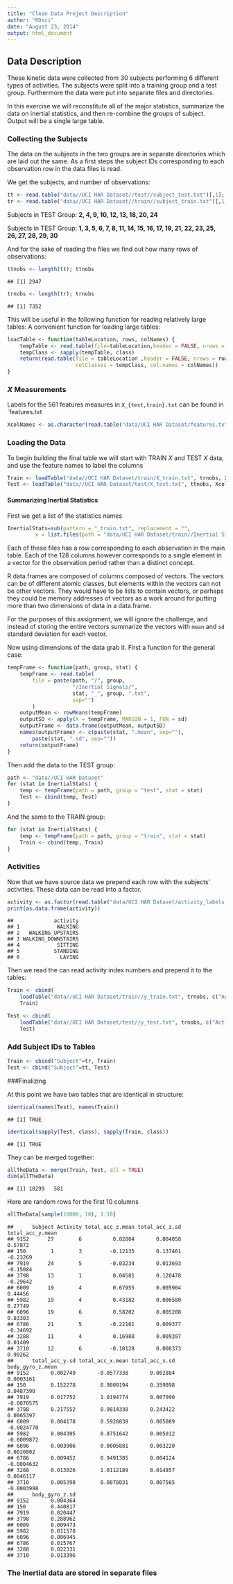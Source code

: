 ```yaml
---
title: "Clean Data Project Description"
author: "RDsci"
date: "August 23, 2014"
output: html_document
---
```


## Data Description

These kinetic data were collected from 30 subjects performing 6 different types 
of activities. The subjects were split into a training group and a test group. 
Furthermore the data were put into separate files and directories.

In this exercise we will reconstitute all of the major statistics, summarize the 
data on inertial statistics, and then re-combine the groups of subject. Output 
will be a single large table.

### Collecting the Subjects

The data on the subjects in the two groups are in separate directories which are
laid out the same. As a first steps the subject IDs corresponding to each observation
row in the data files is read.

We get the subjects, and number of observations:


```r
tt <- read.table("data//UCI HAR Dataset//test//subject_test.txt")[,1]; names(tt) <- c("Subject")
tr <- read.table("data//UCI HAR Dataset//train//subject_train.txt")[,1]; names(tt) <- c("Subject")
```

Subjects in TEST Group: **2, 4, 9, 10, 12, 13, 18, 20, 24**

Subjects in TEST Group: **1, 3, 5, 6, 7, 8, 11, 14, 15, 16, 17, 19, 21, 22, 23, 25, 26, 27, 28, 29, 30**

And for the sake of reading the files we find out how many rows of observations: 


```r
ttnobs <- length(tt); ttnobs
```

```
## [1] 2947
```

```r
trnobs <- length(tr); trnobs
```

```
## [1] 7352
```

This will be useful in the following function for reading relatively large tables:
A convenient function for loading large tables:

```r
loadTable <- function(tableLocation, rows, colNames) {
    tempTable <- read.table(file=tableLocation,header = FALSE, nrows = 10)
    tempClass <- sapply(tempTable, class)
    return(read.table(file = tableLocation ,header = FALSE, nrows = rows, 
                      colClasses = tempClass, col.names = colNames))
}
```


### $X$ Measurements

Labels for the 561 features measures in `X_{test,train}.txt` can be found in 
`features.txt


```r
XcolNames <- as.character(read.table("data/UCI HAR Dataset/features.txt")[,2])
```

### Loading the Data


To begin building the final table we will start with TRAIN $X$ and TEST $X$ data,
and use the feature names to label the columns


```r
Train <- loadTable("data//UCI HAR Dataset/train/X_train.txt", trnobs, XcolNames)
Test <- loadTable("data//UCI HAR Dataset/test/X_test.txt", ttnobs, XcolNames)
```

#### Summarizing Inertial Statistics

First we get a list of the statistics names

```r
InertialStats=sub(pattern = "_train.txt", replacement = "", 
         x = list.files(path = "data/UCI HAR Dataset/train//Inertial Signals",full.names = FALSE))
```

Each of these files has a row corresponding to each observation in the main table. 
Each of the 128 columns however corresponds to a single element in a vector for the 
observation period rather than a distinct concept.

R data.frames are composed of columns composed of vectors. The vectors can be of 
different atomic classes, but elements within the vectors can not be other vectors.
They would have to be lists to contain vectors, or perhaps they could be memory 
addresses of vectors as a work around for putting more than two dimensions of data 
in a data.frame.

For the purposes of this assignment, we will ignore the challenge, and instead of 
storing the entire vectors summarize the vectors with `mean` and `sd` standard 
deviation for each vector.

Now using dimensions of the data grab it. First a function for the general case:


```r
tempFrame <- function(path, group, stat) {
    tempFrame <- read.table(
        file = paste(path, "/", group,
                     "/Inertial Signals/",
                     stat, "_", group, ".txt", 
                     sep="")
        )
    outputMean <- rowMeans(tempFrame)
    outputSD <- apply(X = tempFrame, MARGIN = 1, FUN = sd)
    outputFrame <- data.frame(outputMean, outputSD)
    names(outputFrame) <- c(paste(stat, ".mean", sep=""),
        paste(stat, ".sd", sep=""))
    return(outputFrame)
}
```

Then add the data to the TEST group:

```r
path <- "data//UCI HAR Dataset"
for (stat in InertialStats) {
    temp <- tempFrame(path = path, group = "test", stat = stat)
    Test <- cbind(temp, Test)
}
```

And the same to the TRAIN group:

```r
for (stat in InertialStats) {
    temp <- tempFrame(path = path, group = "train", stat = stat)
    Train <- cbind(temp, Train)
}
```

### Activities

Now that we have source data we prepend each row with the subjects' activities.
These data can be read into a factor.


```r
activity <- as.factor(read.table("data/UCI HAR Dataset/activity_labels.txt")[,2])
print(as.data.frame(activity))
```

```
##             activity
## 1            WALKING
## 2   WALKING_UPSTAIRS
## 3 WALKING_DOWNSTAIRS
## 4            SITTING
## 5           STANDING
## 6             LAYING
```

Then we read the can read activity index numbers and prepend it to the tables:


```r
Train <- cbind(
    loadTable("data//UCI HAR Dataset/train//y_train.txt", trnobs, c("Activity")),
    Train)

Test <- cbind(
    loadTable("data//UCI HAR Dataset/test//y_test.txt", trnobs, c("Activity")),
    Test)
```

### Add Subject IDs to Tables


```r
Train <- cbind("Subject"=tr, Train)
Test <- cbind("Subject"=tt, Test)
```

###Finalizing

At this point we have two tables that are identical in structure:


```r
identical(names(Test), names(Train))
```

```
## [1] TRUE
```

```r
identical(sapply(Test, class), sapply(Train, class))
```

```
## [1] TRUE
```

They can be merged together:


```r
allTheData <- merge(Train, Test, all = TRUE)
dim(allTheData)
```

```
## [1] 10299   581
```

Here are random rows for the first 10 columns


```r
allTheData[sample(10000, 10), 1:10]
```

```
##      Subject Activity total_acc_z.mean total_acc_z.sd total_acc_y.mean
## 9152      27        6          0.82804       0.004058          0.57872
## 150        1        3         -0.12135       0.137461         -0.23269
## 7919      24        5         -0.03234       0.013693         -0.15084
## 3798      13        1          0.04581       0.120478         -0.29642
## 6009      19        4          0.67955       0.005904          0.44456
## 5982      19        4          0.43182       0.006580          0.27749
## 6096      19        6          0.58202       0.005288          0.83383
## 6786      21        5         -0.22161       0.009377         -0.34692
## 3288      11        4          0.16988       0.009397          0.01409
## 3710      12        6         -0.10128       0.008373          0.99262
##      total_acc_y.sd total_acc_x.mean total_acc_x.sd body_gyro_z.mean
## 9152       0.002749       -0.0577338       0.002884        0.0003161
## 150        0.152278        0.9809194       0.359898        0.0487390
## 7919       0.017752        1.0194774       0.007090       -0.0070575
## 3798       0.217552        0.9814338       0.243422        0.0065397
## 6009       0.004178        0.5928838       0.005089       -0.0024770
## 5982       0.004305        0.8751642       0.005012       -0.0009872
## 6096       0.003906        0.0005881       0.003220        0.0020802
## 6786       0.009452        0.9491385       0.004124       -0.0004632
## 3288       0.013026        1.0112189       0.014857        0.0046117
## 3710       0.005398        0.0878831       0.007565       -0.0003998
##      body_gyro_z.sd
## 9152       0.004364
## 150        0.440817
## 7919       0.020447
## 3798       0.288962
## 6009       0.009473
## 5982       0.011578
## 6096       0.006945
## 6786       0.015767
## 3288       0.022331
## 3710       0.013396
```



### The Inertial data are stored in separate files





